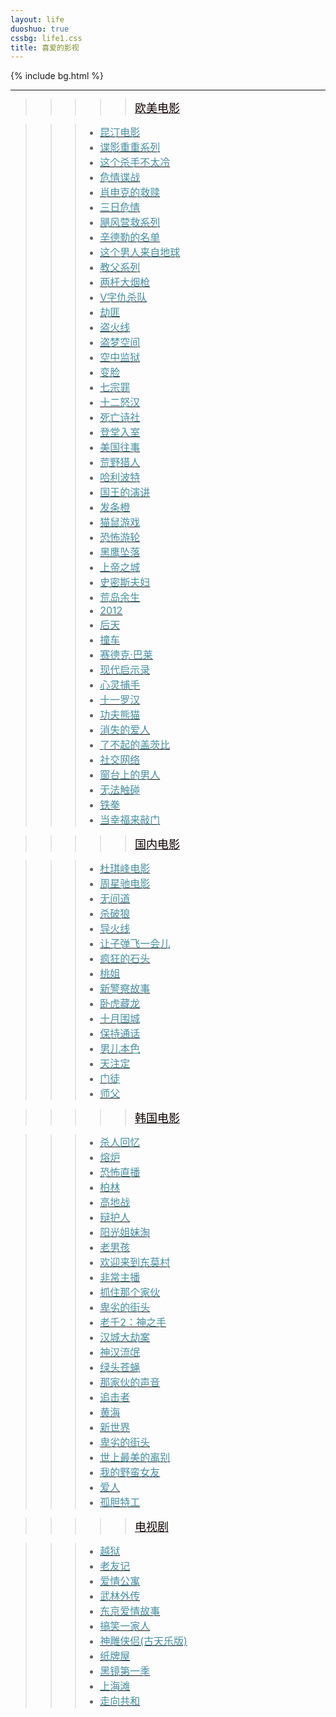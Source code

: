 ```yaml
---
layout: life
duoshuo: true
cssbg: life1.css
title: 喜爱的影视
---   
```


{% include bg.html %}

--------

>>>>>[<font color="#100" size = "4px">欧美电影</font>]()


>>> - [<font color="#4590a3" size = "3px">昆汀电影</font>]()
>>> - [<font color="#4590a3" size = "3px">谍影重重系列</font>]()
>>> - [<font color="#4590a3" size = "3px">这个杀手不太冷</font>]()
>>> - [<font color="#4590a3" size = "3px">危情谍战</font>]()
>>> - [<font color="#4590a3" size = "3px">肖申克的救赎</font>]()
>>> - [<font color="#4590a3" size = "3px">三日危情</font>]()
>>> - [<font color="#4590a3" size = "3px">飓风营救系列</font>]()
>>> - [<font color="#4590a3" size = "3px">辛德勒的名单</font>]()
>>> - [<font color="#4590a3" size = "3px">这个男人来自地球</font>]()
>>> - [<font color="#4590a3" size = "3px">教父系列</font>]()
>>> - [<font color="#4590a3" size = "3px">两杆大烟枪</font>]()
>>> - [<font color="#4590a3" size = "3px">V字仇杀队</font>]()
>>> - [<font color="#4590a3" size = "3px">劫匪</font>]()
>>> - [<font color="#4590a3" size = "3px">盗火线</font>]()
>>> - [<font color="#4590a3" size = "3px">盗梦空间</font>]()
>>> - [<font color="#4590a3" size = "3px">空中监狱</font>]()
>>> - [<font color="#4590a3" size = "3px">变脸</font>]()
>>> - [<font color="#4590a3" size = "3px">七宗罪</font>]()
>>> - [<font color="#4590a3" size = "3px">十二怒汉</font>]()
>>> - [<font color="#4590a3" size = "3px">死亡诗社</font>]()
>>> - [<font color="#4590a3" size = "3px">登堂入室</font>]()
>>> - [<font color="#4590a3" size = "3px">美国往事</font>]()
>>> - [<font color="#4590a3" size = "3px">荒野猎人</font>]()
>>> - [<font color="#4590a3" size = "3px">哈利波特</font>]()
>>> - [<font color="#4590a3" size = "3px">国王的演讲</font>]()
>>> - [<font color="#4590a3" size = "3px">发条橙</font>]()
>>> - [<font color="#4590a3" size = "3px">猫鼠游戏 </font>]()
>>> - [<font color="#4590a3" size = "3px">恐怖游轮</font>]()
>>> - [<font color="#4590a3" size = "3px">黑鹰坠落</font>]()
>>> - [<font color="#4590a3" size = "3px">上帝之城</font>]()
>>> - [<font color="#4590a3" size = "3px">史密斯夫妇</font>]()
>>> - [<font color="#4590a3" size = "3px">荒岛余生</font>]()
>>> - [<font color="#4590a3" size = "3px">2012</font>]()
>>> - [<font color="#4590a3" size = "3px">后天</font>]()
>>> - [<font color="#4590a3" size = "3px">撞车</font>]()
>>> - [<font color="#4590a3" size = "3px">赛德克·巴莱</font>]()
>>> - [<font color="#4590a3" size = "3px">现代启示录</font>]()
>>> - [<font color="#4590a3" size = "3px">心灵捕手</font>]()
>>> - [<font color="#4590a3" size = "3px">十一罗汉</font>]()
>>> - [<font color="#4590a3" size = "3px">功夫熊猫</font>]()
>>> - [<font color="#4590a3" size = "3px">消失的爱人</font>]()
>>> - [<font color="#4590a3" size = "3px">了不起的盖茨比</font>]()
>>> - [<font color="#4590a3" size = "3px">社交网络</font>]()
>>> - [<font color="#4590a3" size = "3px">窗台上的男人</font>]()
>>> - [<font color="#4590a3" size = "3px">无法触碰</font>]()
>>> - [<font color="#4590a3" size = "3px">铁拳</font>]()
>>> - [<font color="#4590a3" size = "3px">当幸福来敲门</font>]()



>>>>>[<font color="#100" size = "4px">国内电影</font>]()



>>> - [<font color="#4590a3" size = "3px">杜琪峰电影</font>]()
>>> - [<font color="#4590a3" size = "3px">周星驰电影</font>]()
>>> - [<font color="#4590a3" size = "3px">无间道</font>]()
>>> - [<font color="#4590a3" size = "3px">杀破狼</font>]()
>>> - [<font color="#4590a3" size = "3px">导火线</font>]()
>>> - [<font color="#4590a3" size = "3px">让子弹飞一会儿</font>]()
>>> - [<font color="#4590a3" size = "3px">疯狂的石头</font>]()
>>> - [<font color="#4590a3" size = "3px">桃姐</font>]()
>>> - [<font color="#4590a3" size = "3px">新警察故事</font>]()
>>> - [<font color="#4590a3" size = "3px">卧虎藏龙</font>]()
>>> - [<font color="#4590a3" size = "3px">十月围城</font>]()
>>> - [<font color="#4590a3" size = "3px">保持通话</font>]()
>>> - [<font color="#4590a3" size = "3px">男儿本色</font>]()
>>> - [<font color="#4590a3" size = "3px">天注定</font>]()
>>> - [<font color="#4590a3" size = "3px">门徒</font>]()
>>> - [<font color="#4590a3" size = "3px">师父</font>]()



>>>>>[<font color="#100" size = "4px">韩国电影</font>]()



>>> - [<font color="#4590a3" size = "3px">杀人回忆</font>]()
>>> - [<font color="#4590a3" size = "3px">熔炉</font>]()
>>> - [<font color="#4590a3" size = "3px">恐怖直播</font>]()
>>> - [<font color="#4590a3" size = "3px">柏林</font>]()
>>> - [<font color="#4590a3" size = "3px">高地战</font>]()
>>> - [<font color="#4590a3" size = "3px"> 辩护人</font>]()
>>> - [<font color="#4590a3" size = "3px">阳光姐妹淘</font>]()
>>> - [<font color="#4590a3" size = "3px">老男孩</font>]()
>>> - [<font color="#4590a3" size = "3px">欢迎来到东莫村</font>]()
>>> - [<font color="#4590a3" size = "3px">非常主播</font>]()
>>> - [<font color="#4590a3" size = "3px">抓住那个家伙</font>]()
>>> - [<font color="#4590a3" size = "3px">卑劣的街头</font>]()
>>> - [<font color="#4590a3" size = "3px"> 老千2：神之手</font>]()
>>> - [<font color="#4590a3" size = "3px">汉城大劫案</font>]()
>>> - [<font color="#4590a3" size = "3px"> 神汉流氓 </font>]()
>>> - [<font color="#4590a3" size = "3px"> 绿头苍蝇</font>]()
>>> - [<font color="#4590a3" size = "3px"> 那家伙的声音</font>]()
>>> - [<font color="#4590a3" size = "3px"> 追击者</font>]()
>>> - [<font color="#4590a3" size = "3px"> 黄海</font>]()
>>> - [<font color="#4590a3" size = "3px"> 新世界</font>]()
>>> - [<font color="#4590a3" size = "3px"> 卑劣的街头</font>]()
>>> - [<font color="#4590a3" size = "3px"> 世上最美的离别</font>]()
>>> - [<font color="#4590a3" size = "3px"> 我的野蛮女友</font>]()
>>> - [<font color="#4590a3" size = "3px"> 爱人</font>]()
>>> - [<font color="#4590a3" size = "3px"> 孤胆特工</font>]()



>>>>>[<font color="#100" size = "4px">电视剧</font>]()



>>> - [<font color="#4590a3" size = "3px">越狱</font>]()
>>> - [<font color="#4590a3" size = "3px">老友记</font>]()
>>> - [<font color="#4590a3" size = "3px">爱情公寓</font>]()
>>> - [<font color="#4590a3" size = "3px">武林外传</font>]()
>>> - [<font color="#4590a3" size = "3px">东京爱情故事</font>]()
>>> - [<font color="#4590a3" size = "3px">搞笑一家人</font>]()
>>> - [<font color="#4590a3" size = "3px">神雕侠侣(古天乐版)</font>]()
>>> - [<font color="#4590a3" size = "3px">纸牌屋</font>]()
>>> - [<font color="#4590a3" size = "3px">黑镜第一季</font>]()
>>> - [<font color="#4590a3" size = "3px">上海滩</font>]()
>>> - [<font color="#4590a3" size = "3px">走向共和</font>]()







